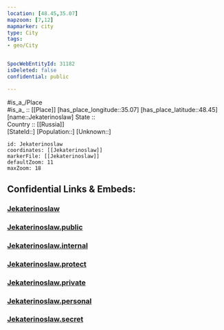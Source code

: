 ```yaml
---
location: [48.45,35.07] 
mapzoom: [7,12] 
mapmarker: city 
type: City
tags:
- geo/City


SpocWebEntityId: 31182
isDeleted: false
confidential: public

---
```

#is_a_/Place  
#is_a_ :: [[Place]] 
[has_place_longitude::35.07] 
[has_place_latitude::48.45] 
[name::Jekaterinoslaw] 
State ::  
Country :: [[Russia]]  
[StateId::] 
[Population::] 
[Unknown::] 


```leaflet
id: Jekaterinoslaw
coordinates: [[Jekaterinoslaw]] 
markerFile: [[Jekaterinoslaw]] 
defaultZoom: 11 
maxZoom: 18
```


## Confidential Links & Embeds: 

### [Jekaterinoslaw](/_Standards/Earth/Continent/Europe/Europe~East/Ukraine/Regions~Ukraine/Dnipropetrovs'k/City/Jekaterinoslaw.md) 

### [Jekaterinoslaw.public](/_public/Earth/Continent/Europe/Europe~East/Ukraine/Regions~Ukraine/Dnipropetrovs'k/City/Jekaterinoslaw.public.md) 

### [Jekaterinoslaw.internal](/_internal/Earth/Continent/Europe/Europe~East/Ukraine/Regions~Ukraine/Dnipropetrovs'k/City/Jekaterinoslaw.internal.md) 

### [Jekaterinoslaw.protect](/_protect/Earth/Continent/Europe/Europe~East/Ukraine/Regions~Ukraine/Dnipropetrovs'k/City/Jekaterinoslaw.protect.md) 

### [Jekaterinoslaw.private](/_private/Earth/Continent/Europe/Europe~East/Ukraine/Regions~Ukraine/Dnipropetrovs'k/City/Jekaterinoslaw.private.md) 

### [Jekaterinoslaw.personal](/_personal/Earth/Continent/Europe/Europe~East/Ukraine/Regions~Ukraine/Dnipropetrovs'k/City/Jekaterinoslaw.personal.md) 

### [Jekaterinoslaw.secret](/_secret/Earth/Continent/Europe/Europe~East/Ukraine/Regions~Ukraine/Dnipropetrovs'k/City/Jekaterinoslaw.secret.md)

